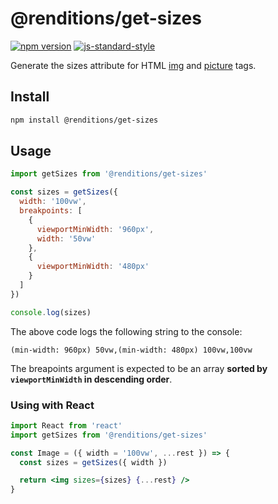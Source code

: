 # @renditions/get-sizes

[![npm version](https://img.shields.io/npm/v/@renditions/get-sizes.svg?style=flat-square)](https://www.npmjs.com/package/@renditions/get-sizes) [![js-standard-style](https://img.shields.io/badge/code%20style-standard-brightgreen.svg?style=flat-square)](https://github.com/feross/standard)

Generate the sizes attribute for HTML [img](https://devdocs.io/html/element/img) and [picture](https://devdocs.io/html/element/source) tags.

## Install

```sh
npm install @renditions/get-sizes
```

## Usage

```js
import getSizes from '@renditions/get-sizes'

const sizes = getSizes({
  width: '100vw',
  breakpoints: [
    {
      viewportMinWidth: '960px',
      width: '50vw'
    },
    {
      viewportMinWidth: '480px'
    }
  ]
})

console.log(sizes)
```

The above code logs the following string to the console:

```
(min-width: 960px) 50vw,(min-width: 480px) 100vw,100vw
```

The breapoints argument is expected to be an array **sorted by `viewportMinWidth` in descending order**.

### Using with React

```jsx
import React from 'react'
import getSizes from '@renditions/get-sizes'

const Image = ({ width = '100vw', ...rest }) => {
  const sizes = getSizes({ width })

  return <img sizes={sizes} {...rest} />
}
```
